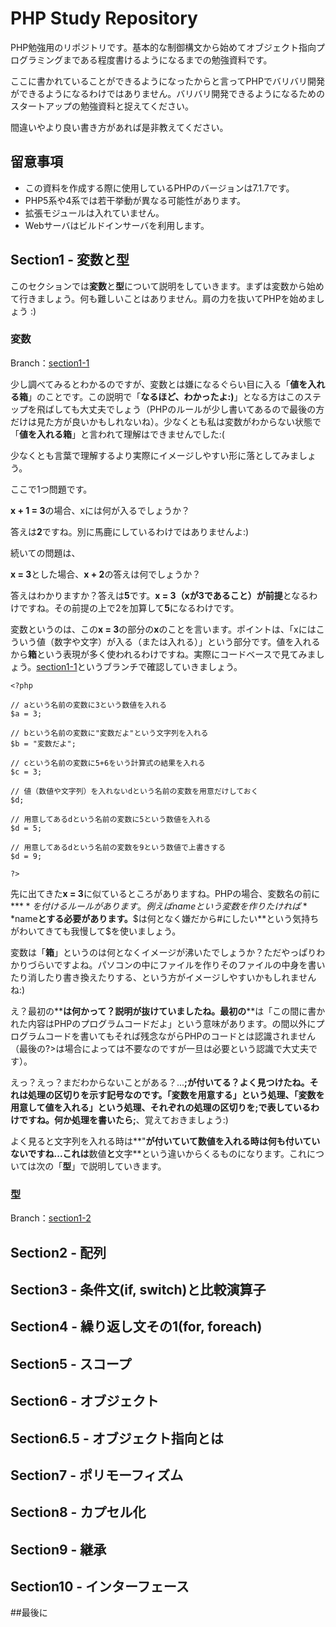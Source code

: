# PHP Study Repository
PHP勉強用のリポジトリです。基本的な制御構文から始めてオブジェクト指向プログラミングまである程度書けるようになるまでの勉強資料です。

ここに書かれていることができるようになったからと言ってPHPでバリバリ開発ができるようになるわけではありません。バリバリ開発できるようになるためのスタートアップの勉強資料と捉えてください。

間違いやより良い書き方があれば是非教えてください。

## 留意事項

* この資料を作成する際に使用しているPHPのバージョンは7.1.7です。
* PHP5系や4系では若干挙動が異なる可能性があります。
* 拡張モジュールは入れていません。
* Webサーバはビルドインサーバを利用します。

## Section1 - 変数と型

このセクションでは**変数**と**型**について説明をしていきます。まずは変数から始めて行きましょう。何も難しいことはありません。肩の力を抜いてPHPを始めましょう :)

### 変数

Branch：[section1-1](https://github.com/yoshida-san/php-study "section1-1")

少し調べてみるとわかるのですが、変数とは嫌になるぐらい目に入る「**値を入れる箱**」のことです。この説明で「**なるほど、わかったよ:)**」となる方はこのステップを飛ばしても大丈夫でしょう（PHPのルールが少し書いてあるので最後の方だけは見た方が良いかもしれないね）。少なくとも私は変数がわからない状態で「**値を入れる箱**」と言われて理解はできませんでした:(

少なくとも言葉で理解するより実際にイメージしやすい形に落としてみましょう。

ここで1つ問題です。

**x + 1 = 3**の場合、xには何が入るでしょうか？

答えは**2**ですね。別に馬鹿にしているわけではありませんよ:)

続いての問題は、

**x = 3**とした場合、**x + 2**の答えは何でしょうか？

答えはわかりますか？答えは**5**です。**x = 3（xが3であること）**が**前提**となるわけですね。その前提の上で2を加算して**5**になるわけです。

変数というのは、この**x = 3**の部分の**x**のことを言います。ポイントは、「xにはこういう値（数字や文字）が入る（または入れる）」という部分です。値を入れるから**箱**という表現が多く使われるわけですね。実際にコードベースで見てみましょう。[section1-1](https://github.com/yoshida-san/php-study "section1-1")というブランチで確認していきましょう。

```php:index.php
<?php

// aという名前の変数に3という数値を入れる
$a = 3;

// bという名前の変数に"変数だよ"という文字列を入れる
$b = "変数だよ";

// cという名前の変数に5+6をいう計算式の結果を入れる
$c = 3;

// 値（数値や文字列）を入れないdという名前の変数を用意だけしておく
$d;

// 用意してあるdという名前の変数に5という数値を入れる
$d = 5;

// 用意してあるdという名前の変数を9という数値で上書きする
$d = 9;

?>
```

先に出てきた**x = 3**に似ているところがありますね。PHPの場合、変数名の前に**$**を付けるルールがあります。例えばnameという変数を作りたければ**$name**とする必要があります。**$は何となく嫌だから#にしたい**という気持ちがわいてきても我慢して$を使いましょう。

変数は「**箱**」というのは何となくイメージが沸いたでしょうか？ただやっぱりわかりづらいですよね。パソコンの中にファイルを作りそのファイルの中身を書いたり消したり書き換えたりする、という方がイメージしやすいかもしれませんね:)

え？最初の**<?php**と最後の**?>**は何かって？説明が抜けていましたね。最初の**<?php**と最後の**?>**は「この間に書かれた内容はPHPのプログラムコードだよ」という意味があります。<?phpと?>の間以外にプログラムコードを書いてもそれば残念ながらPHPのコードとは認識されません（最後の?>は場合によっては不要なのですが一旦は必要という認識で大丈夫です）。

えっ？えっ？まだわからないことがある？...**;**が付いてる？よく見つけたね。それは処理の区切りを示す記号なのです。「変数を用意する」という処理、「変数を用意して値を入れる」という処理、それぞれの処理の区切りを**;**で表しているわけですね。何か処理を書いたら**;**、覚えておきましょう:)

よく見ると文字列を入れる時は**"**が付いていて数値を入れる時は何も付いていないですね...これは**数値**と**文字**という違いからくるものになります。これについては次の「**型**」で説明していきます。

### 型

Branch：[section1-2](https://github.com/yoshida-san/php-study "section1-2")

## Section2 - 配列

## Section3 - 条件文(if, switch)と比較演算子

## Section4 - 繰り返し文その1(for, foreach)

## Section5 - スコープ

## Section6 - オブジェクト

## Section6.5 - オブジェクト指向とは

## Section7 - ポリモーフィズム

## Section8 - カプセル化

## Section9 - 継承

## Section10 - インターフェース

##最後に
